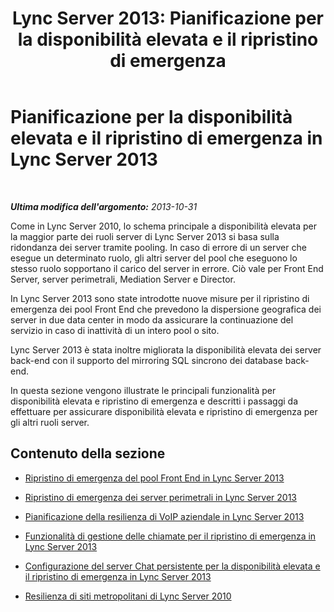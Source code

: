 ﻿---
title: 'Lync Server 2013: Pianificazione per la disponibilità elevata e il ripristino di emergenza'
TOCTitle: Pianificazione per la disponibilità elevata e il ripristino di emergenza
ms:assetid: 15a72073-0336-45dd-b2a0-35e7522c6000
ms:mtpsurl: https://technet.microsoft.com/it-it/library/JJ204703(v=OCS.15)
ms:contentKeyID: 49299781
ms.date: 08/24/2015
mtps_version: v=OCS.15
ms.translationtype: HT
---

# Pianificazione per la disponibilità elevata e il ripristino di emergenza in Lync Server 2013

 

_**Ultima modifica dell'argomento:** 2013-10-31_

Come in Lync Server 2010, lo schema principale a disponibilità elevata per la maggior parte dei ruoli server di Lync Server 2013 si basa sulla ridondanza dei server tramite pooling. In caso di errore di un server che esegue un determinato ruolo, gli altri server del pool che eseguono lo stesso ruolo sopportano il carico del server in errore. Ciò vale per Front End Server, server perimetrali, Mediation Server e Director.

In Lync Server 2013 sono state introdotte nuove misure per il ripristino di emergenza dei pool Front End che prevedono la dispersione geografica dei server in due data center in modo da assicurare la continuazione del servizio in caso di inattività di un intero pool o sito.

Lync Server 2013 è stata inoltre migliorata la disponibilità elevata dei server back-end con il supporto del mirroring SQL sincrono dei database back-end.

In questa sezione vengono illustrate le principali funzionalità per disponibilità elevata e ripristino di emergenza e descritti i passaggi da effettuare per assicurare disponibilità elevata e ripristino di emergenza per gli altri ruoli server.

## Contenuto della sezione

  - [Ripristino di emergenza del pool Front End in Lync Server 2013](lync-server-2013-front-end-pool-disaster-recovery.md)

  - [Ripristino di emergenza dei server perimetrali in Lync Server 2013](lync-server-2013-edge-server-disaster-recovery.md)

  - [Pianificazione della resilienza di VoIP aziendale in Lync Server 2013](lync-server-2013-planning-for-enterprise-voice-resiliency.md)

  - [Funzionalità di gestione delle chiamate per il ripristino di emergenza in Lync Server 2013](lync-server-2013-call-management-features-for-disaster-recovery.md)

  - [Configurazione del server Chat persistente per la disponibilità elevata e il ripristino di emergenza in Lync Server 2013](lync-server-2013-configuring-persistent-chat-server-for-high-availability-and-disaster-recovery.md)

  - [Resilienza di siti metropolitani di Lync Server 2010](lync-server-2013-compatibility-with-lync-server-2010-metropolitan-site-resiliency.md)

